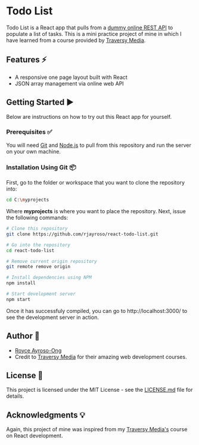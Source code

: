 # Todo List
Todo List is a React app that pulls from a [dummy online REST API](https://jsonplaceholder.typicode.com) to populate a list of tasks.
This is a mini practice project of mine in which I have learned from a course provided by [Traversy Media](https://www.traversymedia.com/).
## Features :zap:
- A responsive one page layout built with React 
- JSON array management via online web API
## Getting Started :arrow_forward:
Below are instructions on how to try out this React app for yourself.
### Prerequisites :white_check_mark:  
You will need [Git](https://git-scm.com/) and [Node.js](https://nodejs.org/en/download/) to pull from this repository and run the server on your own machine. 
### Installation Using Git :package:
First, go to the folder or workspace that you want to clone the repository into:
```bash
cd C:\myprojects
```
Where **myprojects** is where you want to place the repository. 
Next, issue the following commands:
```bash
# Clone this repository
git clone https://github.com/rjayroso/react-todo-list.git

# Go into the repository
cd react-todo-list

# Remove current origin repository
git remote remove origin 

# Install dependencies using NPM
npm install

# Start development server
npm start
```
Once it has successfuly compiled, you can go to http://localhost:3000/ to see the development server in action.
## Author :book:
- [Royce Ayroso-Ong](https://github.com/rjayroso)
- Credit to [Traversy Media](https://www.traversymedia.com/) for their amazing web development courses.
## License :page_facing_up:
This project is licensed under the MIT License - see the [LICENSE.md](https://github.com/rjayroso/react-todo-list/blob/master/LICENSE) file for details.
## Acknowledgments :bulb:
Again, this project of mine was inspired from my [Traversy Media's](https://www.traversymedia.com/) course on React development.
